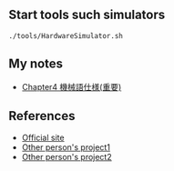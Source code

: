 
## Start tools such simulators

```
./tools/HardwareSimulator.sh 
```

## My notes

* [Chapter4 機械語仕様(重要)](./projects/04/README.md)

## References

* [Official site](https://www.nand2tetris.org/)
* [Other person's project1](https://github.com/ikenox/nand2tetris)
* [Other person's project2](https://github.com/AllenWrong/nand2tetris)